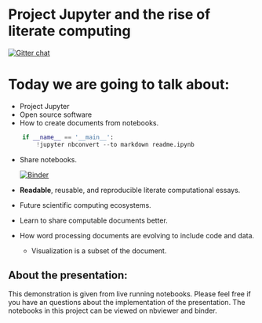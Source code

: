 
#  Project Jupyter and the rise of literate computing

[![Gitter chat](https://badges.gitter.im/gitterHQ/gitter.png)](https://gitter.im/gitterHQ/gitter)

# Today we are going to talk about:

* Project Jupyter
* Open source software
* How to create documents from notebooks.


```python
    if __name__ == '__main__':
        !jupyter nbconvert --to markdown readme.ipynb
```

* Share notebooks.

    [![Binder](https://mybinder.org/badge.svg)](https://mybinder.org/v2/gh/tonyfast/gvu/master)

* **Readable**, reusable, and reproducible literate computational essays.
* Future scientific computing ecosystems.
* Learn to share computable documents better.
* How word processing documents are evolving to include code and data.
    * Visualization is a subset of the document.

## About the presentation:

This demonstration is given from live running notebooks.  Please feel free if you have an questions about the implementation of the presentation.  The  notebooks in this project can be viewed on nbviewer and binder.
